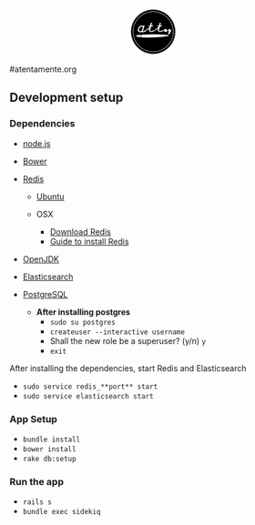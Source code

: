 <p  style="text-align: center">
<img src="/public/assets/images/site/att_logo.png" width="80">
</p>

#atentamente.org

## Development setup

### Dependencies

* [node.js](https://nodejs.org/en/)

* [Bower](http://bower.io/)

* [Redis](http://redis.io/)
    * [Ubuntu](https://www.digitalocean.com/community/tutorials/how-to-install-and-use-redis)

    * OSX
        * [Download Redis](http://redis.io/download)
        * [Guide to install Redis](http://jasdeep.ca/2012/05/installing-redis-on-mac-os-x/)
* [OpenJDK](http://openjdk.java.net/install/)

* [Elasticsearch](https://www.elastic.co/)

* [PostgreSQL](http://www.postgresql.org/)
    * **After installing postgres**
        * `sudo su postgres`
        * `createuser --interactive username `
        * Shall the new role be a superuser? (y/n) `y`
        * `exit`

After installing the dependencies, start Redis and Elasticsearch

* `sudo service redis_**port** start`
* `sudo service elasticsearch start`

### App Setup

* `bundle install`
* `bower install`
* `rake db:setup`

### Run the app

* `rails s`
* `bundle exec sidekiq`

